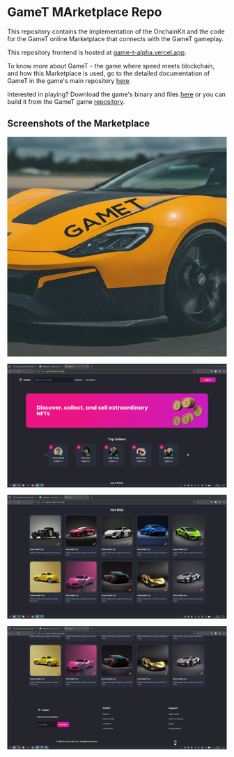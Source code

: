 # GameT MArketplace Repo

This repository contains the implementation of the OnchainKit and the code for the GameT online Marketplace that connects with the GameT gameplay.

This repository frontend is hosted at [game-t-alpha.vercel.app](https://game-t-alpha.vercel.app).

To know more about GameT - the game where speed meets blockchain, and how this Marketplace is used, go to the detailed documentation of GameT in the game's main repository [here](https://github.com/MayowaObisesan/gamet/blob/main/README.md).

Interested in playing? Download the game's binary and files [here](https://1drv.ms/f/s!AmGlPz7_3AYRlgFFw1miGgg7xFop?e=svdahX) or you can build it from the GameT game [repository](https://github.com/MayowaObisesan/gamet).

## Screenshots of the Marketplace

![Image](./public/GameT-logo.jpeg)

![Image](./public/Screenshots/GameTMk1.png)

![Image](./public/Screenshots/GameTMk2.png)

![Image](./public/Screenshots/GameTMk3.png)

